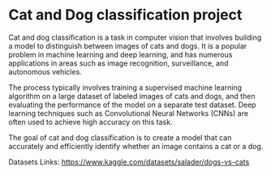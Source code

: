 # Cat and Dog classification project
Cat and dog classification is a task in computer vision that involves building a model to distinguish between images of cats and dogs. It is a popular problem in machine learning and deep learning, and has numerous applications in areas such as image recognition, surveillance, and autonomous vehicles.

The process typically involves training a supervised machine learning algorithm on a large dataset of labeled images of cats and dogs, and then evaluating the performance of the model on a separate test dataset. Deep learning techniques such as Convolutional Neural Networks (CNNs) are often used to achieve high accuracy on this task.

The goal of cat and dog classification is to create a model that can accurately and efficiently identify whether an image contains a cat or a dog.

Datasets Links: https://www.kaggle.com/datasets/salader/dogs-vs-cats
